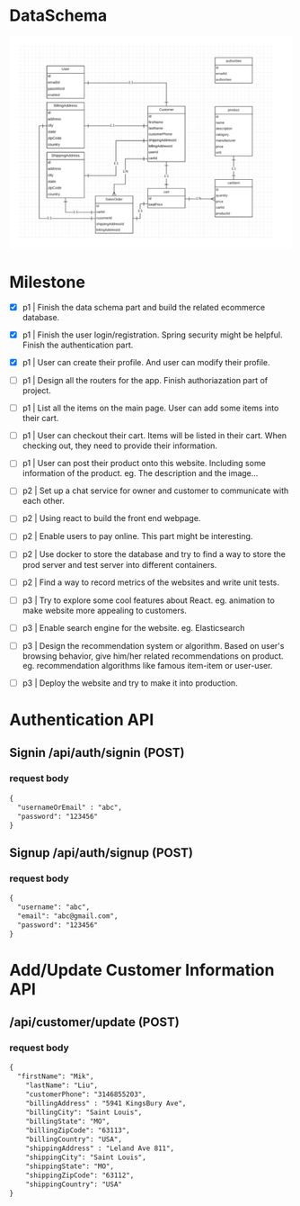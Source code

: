 # DataSchema
![Data schema](/images/DataSchema.png)
# Milestone
- [x] p1 | Finish the data schema part and build the related ecommerce database. 
- [x] p1 | Finish the user login/registration. Spring security might be helpful. Finish the authentication part.
- [x] p1 | User can create their profile. And user can modify their profile.
- [ ] p1 | Design all the routers for the app. Finish authoriazation part of project. 
- [ ] p1 | List all the items on the main page. User can add some items into their cart.
- [ ] p1 | User can checkout their cart. Items will be listed in their cart. When checking out, they need to provide their information.
- [ ] p1 | User can post their product onto this website. Including some information of the product. eg. The description and the image...
- [ ] p2 | Set up a chat service for owner and customer to communicate with each other.
- [ ] p2 | Using react to build the front end webpage.
- [ ] p2 | Enable users to pay online. This part might be interesting.
- [ ] p2 | Use docker to store the database and try to find a way to store the prod server and test server into different containers.
- [ ] p2 | Find a way to record metrics of the websites and write unit tests.
- [ ] p3 | Try to explore some cool features about React. eg. animation to make website more appealing to customers.
- [ ] p3 | Enable search engine for the website. eg. Elasticsearch
- [ ] p3 | Design the recommendation system or algorithm. Based on user's browsing behavior, give him/her related recommendations on product. eg. recommendation algorithms like famous item-item or user-user.
- [ ] p3 | Deploy the website and try to make it into production.


# Authentication API
## Signin /api/auth/signin (POST)  
### request body
```
{  
  "usernameOrEmail" : "abc",  
  "password": "123456"  
}  
```  
## Signup /api/auth/signup (POST)  
### request body
```
{  
  "username": "abc",  
  "email": "abc@gmail.com",  
  "password": "123456"  
}  
```

# Add/Update Customer Information API
## /api/customer/update (POST)  
### request body
```
{
  "firstName": "Mik",
	"lastName": "Liu",
	"customerPhone": "3146855203",
	"billingAddress" : "5941 KingsBury Ave",
	"billingCity": "Saint Louis",
	"billingState": "MO",
	"billingZipCode": "63113",
	"billingCountry": "USA",
	"shippingAddress" : "Leland Ave 811",
	"shippingCity": "Saint Louis",
	"shippingState": "MO",
	"shippingZipCode": "63112",
	"shippingCountry": "USA"
}
